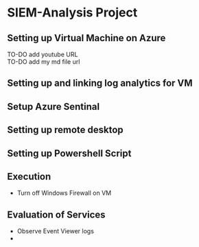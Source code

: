 # SIEM-Analysis Project
## Setting up Virtual Machine on Azure 
TO-DO add youtube URL
<br> TO-DO add my md file url 
## Setting up and linking log analytics for VM 

## Setup Azure Sentinal 

## Setting up remote desktop 

## Setting up Powershell Script 
## Execution 
- Turn off Windows Firewall on VM 
## Evaluation of Services 
- Observe Event Viewer logs 
- 